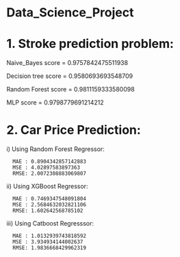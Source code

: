 # Data_Science_Project
# 1. Stroke prediction problem:

  Naive_Bayes score   = 0.9757842475511938
  
  Decision tree score = 0.9580693693548709
  
  Random Forest score = 0.9811159333580098 
  
  MLP score           = 0.9798779691214212
  
# 2. Car Price Prediction:
  i) Using Random Forest Regressor:
  
      MAE : 0.8904342857142883
      MSE : 4.02897583897363
      RMSE: 2.0072308883069807
      
  ii) Using XGBoost Regressor:
  
      MAE : 0.7469347548091804
      MSE : 2.5684632032821106
      RMSE: 1.602642568785102
      
  iii) Using Catboost Regresssor:
  
      MAE : 1.0132939743818592
      MSE : 3.934934144002637
      RMSE: 1.9836668429962319
